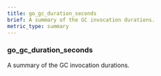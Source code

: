 ```yaml
---
title: go_gc_duration_seconds
brief: A summary of the GC invocation durations.
metric_type: summary
---
```

### go_gc_duration_seconds

A summary of the GC invocation durations.
